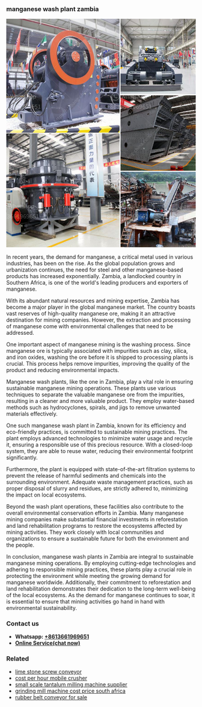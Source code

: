 <h3>manganese wash plant zambia</h3><img src='1704856758.jpg' alt=''><p>In recent years, the demand for manganese, a critical metal used in various industries, has been on the rise. As the global population grows and urbanization continues, the need for steel and other manganese-based products has increased exponentially. Zambia, a landlocked country in Southern Africa, is one of the world's leading producers and exporters of manganese.</p><p>With its abundant natural resources and mining expertise, Zambia has become a major player in the global manganese market. The country boasts vast reserves of high-quality manganese ore, making it an attractive destination for mining companies. However, the extraction and processing of manganese come with environmental challenges that need to be addressed.</p><p>One important aspect of manganese mining is the washing process. Since manganese ore is typically associated with impurities such as clay, silica, and iron oxides, washing the ore before it is shipped to processing plants is crucial. This process helps remove impurities, improving the quality of the product and reducing environmental impacts.</p><p>Manganese wash plants, like the one in Zambia, play a vital role in ensuring sustainable manganese mining operations. These plants use various techniques to separate the valuable manganese ore from the impurities, resulting in a cleaner and more valuable product. They employ water-based methods such as hydrocyclones, spirals, and jigs to remove unwanted materials effectively.</p><p>One such manganese wash plant in Zambia, known for its efficiency and eco-friendly practices, is committed to sustainable mining practices. The plant employs advanced technologies to minimize water usage and recycle it, ensuring a responsible use of this precious resource. With a closed-loop system, they are able to reuse water, reducing their environmental footprint significantly.</p><p>Furthermore, the plant is equipped with state-of-the-art filtration systems to prevent the release of harmful sediments and chemicals into the surrounding environment. Adequate waste management practices, such as proper disposal of slurry and residues, are strictly adhered to, minimizing the impact on local ecosystems.</p><p>Beyond the wash plant operations, these facilities also contribute to the overall environmental conservation efforts in Zambia. Many manganese mining companies make substantial financial investments in reforestation and land rehabilitation programs to restore the ecosystems affected by mining activities. They work closely with local communities and organizations to ensure a sustainable future for both the environment and the people.</p><p>In conclusion, manganese wash plants in Zambia are integral to sustainable manganese mining operations. By employing cutting-edge technologies and adhering to responsible mining practices, these plants play a crucial role in protecting the environment while meeting the growing demand for manganese worldwide. Additionally, their commitment to reforestation and land rehabilitation demonstrates their dedication to the long-term well-being of the local ecosystems. As the demand for manganese continues to soar, it is essential to ensure that mining activities go hand in hand with environmental sustainability.</p><h3>Contact us</h3><ul><li><strong>Whatsapp:&nbsp;<a href="https://wa.me/8613661969651">+8613661969651</a></strong></li><li><a href="https://swt.shibang-china.com/?git&amp;zhl&amp;manganese wash plant zambia"><strong>Online Service(chat now)</strong></a></li></ul><h3>Related</h3><ul><li><a href='lime stone screw conveyor.md'>lime stone screw conveyor</a></li><li><a href='cost per hour mobile crusher.md'>cost per hour mobile crusher</a></li><li><a href='small scale tantalum milling machine supplier.md'>small scale tantalum milling machine supplier</a></li><li><a href='grinding mill machine cost price south africa.md'>grinding mill machine cost price south africa</a></li><li><a href='rubber belt conveyor for sale.md'>rubber belt conveyor for sale</a></li></ul>